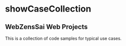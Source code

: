 # showCaseCollection

## WebZensSai Web Projects

This is a collection of code samples for typical use cases.  
